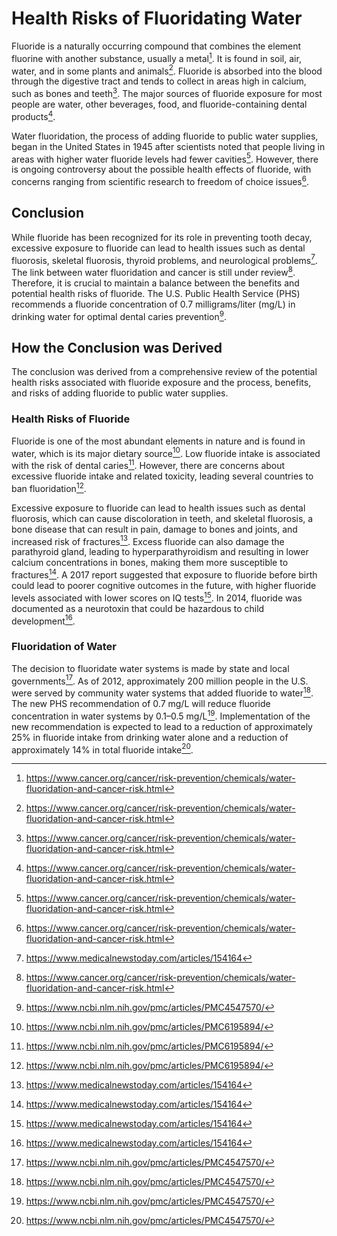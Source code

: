 # Health Risks of Fluoridating Water

Fluoride is a naturally occurring compound that combines the element fluorine with another substance, usually a metal[^1^]. It is found in soil, air, water, and in some plants and animals[^1^]. Fluoride is absorbed into the blood through the digestive tract and tends to collect in areas high in calcium, such as bones and teeth[^1^]. The major sources of fluoride exposure for most people are water, other beverages, food, and fluoride-containing dental products[^1^].

Water fluoridation, the process of adding fluoride to public water supplies, began in the United States in 1945 after scientists noted that people living in areas with higher water fluoride levels had fewer cavities[^1^]. However, there is ongoing controversy about the possible health effects of fluoride, with concerns ranging from scientific research to freedom of choice issues[^1^].

## Conclusion

While fluoride has been recognized for its role in preventing tooth decay, excessive exposure to fluoride can lead to health issues such as dental fluorosis, skeletal fluorosis, thyroid problems, and neurological problems[^3^]. The link between water fluoridation and cancer is still under review[^1^]. Therefore, it is crucial to maintain a balance between the benefits and potential health risks of fluoride. The U.S. Public Health Service (PHS) recommends a fluoride concentration of 0.7 milligrams/liter (mg/L) in drinking water for optimal dental caries prevention[^4^].

## How the Conclusion was Derived

The conclusion was derived from a comprehensive review of the potential health risks associated with fluoride exposure and the process, benefits, and risks of adding fluoride to public water supplies.

### Health Risks of Fluoride

Fluoride is one of the most abundant elements in nature and is found in water, which is its major dietary source[^2^]. Low fluoride intake is associated with the risk of dental caries[^2^]. However, there are concerns about excessive fluoride intake and related toxicity, leading several countries to ban fluoridation[^2^].

Excessive exposure to fluoride can lead to health issues such as dental fluorosis, which can cause discoloration in teeth, and skeletal fluorosis, a bone disease that can result in pain, damage to bones and joints, and increased risk of fractures[^3^]. Excess fluoride can also damage the parathyroid gland, leading to hyperparathyroidism and resulting in lower calcium concentrations in bones, making them more susceptible to fractures[^3^]. A 2017 report suggested that exposure to fluoride before birth could lead to poorer cognitive outcomes in the future, with higher fluoride levels associated with lower scores on IQ tests[^3^]. In 2014, fluoride was documented as a neurotoxin that could be hazardous to child development[^3^].

### Fluoridation of Water

The decision to fluoridate water systems is made by state and local governments[^4^]. As of 2012, approximately 200 million people in the U.S. were served by community water systems that added fluoride to water[^4^]. The new PHS recommendation of 0.7 mg/L will reduce fluoride concentration in water systems by 0.1–0.5 mg/L[^4^]. Implementation of the new recommendation is expected to lead to a reduction of approximately 25% in fluoride intake from drinking water alone and a reduction of approximately 14% in total fluoride intake[^4^].

[^1^]: https://www.cancer.org/cancer/risk-prevention/chemicals/water-fluoridation-and-cancer-risk.html
[^2^]: https://www.ncbi.nlm.nih.gov/pmc/articles/PMC6195894/
[^3^]: https://www.medicalnewstoday.com/articles/154164
[^4^]: https://www.ncbi.nlm.nih.gov/pmc/articles/PMC4547570/
